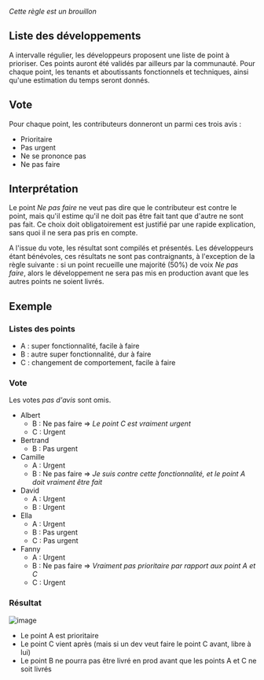 *Cette règle est un brouillon*

## Liste des développements
A intervalle régulier, les développeurs proposent une liste de point à prioriser. Ces points auront été validés par ailleurs par la communauté. Pour chaque point, les tenants et aboutissants fonctionnels et techniques, ainsi qu'une estimation du temps seront donnés.

## Vote
Pour chaque point, les contributeurs donneront un parmi ces trois avis :

* Prioritaire
* Pas urgent
* Ne se prononce pas
* Ne pas faire

## Interprétation
Le point *Ne pas faire* ne veut pas dire que le contributeur est contre le point, mais qu'il estime qu'il ne doit pas être fait tant que d'autre ne sont pas fait. Ce choix doit obligatoirement est justifié par une rapide explication, sans quoi il ne sera pas pris en compte.

A l'issue du vote, les résultat sont compilés et présentés. Les développeurs étant bénévoles, ces résultats ne sont pas contraignants, à l'exception de la règle suivante : si un point recueille une majorité (50%) de voix *Ne pas faire*, alors le développement ne sera pas mis en production avant que les autres points ne soient livrés.

## Exemple

### Listes des points

* A : super fonctionnalité, facile à faire
* B : autre super fonctionnalité, dur à faire
* C : changement de comportement, facile à faire

### Vote

Les votes *pas d'avis* sont omis.

* Albert
  * B : Ne pas faire => *Le point C est vraiment urgent*
  * C : Urgent
* Bertrand
  * B : Pas urgent
* Camille
  * A : Urgent
  * B : Ne pas faire => *Je suis contre cette fonctionnalité, et le point A doit vraiment être fait*
* David
  * A : Urgent
  * B : Urgent
* Ella
  * A : Urgent
  * B : Pas urgent
  * C : Pas urgent
* Fanny
  * A : Urgent
  * B : Ne pas faire => *Vraiment pas prioritaire par rapport aux point A et C*
  * C : Urgent

### Résultat 
![image](https://cloud.githubusercontent.com/assets/11915659/26049869/e0576304-395c-11e7-8acb-ac7a2ad53d25.png)

* Le point A est prioritaire
* Le point C vient après (mais si un dev veut faire le point C avant, libre à lui)
* Le point B ne pourra pas être livré en prod avant que les points A et C ne soit livrés
